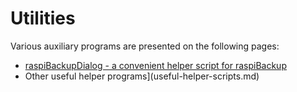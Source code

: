 # Utilities

Various auxiliary programs are presented on the following pages:

  - [raspiBackupDialog - a convenient helper script for raspiBackup](raspibackupdialog-a-convenient-helper-script-for-raspibackup.md)
  - Other useful helper programs](useful-helper-scripts.md)

[.status]: translated

